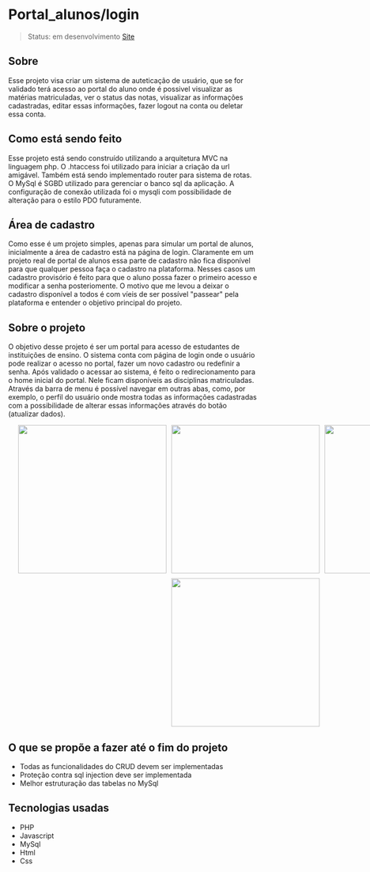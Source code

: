 # Portal_alunos/login

> Status: em desenvolvimento
> [Site](http://portal-alunos.free.nf/)

## Sobre
Esse projeto visa criar um sistema de auteticação de usuário, que se for validado terá acesso ao portal do aluno onde é possivel visualizar as matérias matriculadas, ver o status das notas, visualizar as informações cadastradas, editar essas informações, fazer logout na conta ou deletar essa conta.

## Como está sendo feito
Esse projeto está sendo construído utilizando a arquitetura MVC na linguagem php. O .htaccess foi utilizado para iniciar a criação da url amigável. Também está sendo implementado router para sistema de rotas. O MySql é SGBD utilizado para gerenciar o banco sql da aplicação. A configuração de conexão utilizada foi o mysqli com possibilidade de alteração para o estilo PDO futuramente. 

## Área de cadastro
Como esse é um projeto simples, apenas para simular um portal de alunos, inicialmente a área de cadastro está na página de login. Claramente em um projeto real de portal de alunos essa parte de cadastro não fica disponível para que qualquer pessoa faça o cadastro na plataforma. Nesses casos um cadastro provisório é feito para que o aluno possa fazer o primeiro acesso e modificar a senha posteriomente. O motivo que me levou a deixar o cadastro disponível a todos é com víeis de ser possível "passear" pela plataforma e entender o objetivo principal do projeto.

## Sobre o projeto
O objetivo desse projeto é ser um portal para acesso de estudantes de instituições de ensino. O sistema conta 
com página de login onde o usuário pode realizar o acesso no portal, fazer um novo cadastro ou redefinir a senha.
Após validado o acessar ao sistema, é feito o redirecionamento para o home inicial do portal. Nele ficam disponíveis as disciplinas matriculadas. Através da barra de menu é possível navegar em outras abas, como, por exemplo, o perfil do usuário onde mostra todas as informações cadastradas com a possibilidade de alterar essas informações através do botão (atualizar dados).

<div style="width:100vw;display:flex;justify-content:center; gap:10px;flex-wrap:wrap;">
  
<img style="width:300px;"  src="https://github.com/GabryelSilvah/Sistema_de_login-Portal_alunos/assets/139282381/01e7de87-eb21-458e-8c8c-0640c389eab0">

  <img style="width:300px" src="https://github.com/GabryelSilvah/Sistema_de_login-Portal_alunos/assets/139282381/71c740fb-00e1-43f7-8d2a-0fcd79b27cb5">
  
  <img style="width:300px" src="https://github.com/GabryelSilvah/Sistema_de_login-Portal_alunos/assets/139282381/310a45dc-67d2-4d70-8710-2604e4ea32f3">

   <img style="width:300px" src="https://github.com/GabryelSilvah/Sistema_de_login-Portal_alunos/assets/139282381/4893f2b3-7807-4016-916c-9543cb7e2a5b">

  
</div>

## O que se propõe a fazer até o fim do projeto
- Todas as funcionalidades do CRUD devem ser implementadas
- Proteção contra sql injection deve ser implementada
- Melhor estruturação das tabelas no MySql

## Tecnologias usadas
- PHP
- Javascript
- MySql
- Html
- Css
